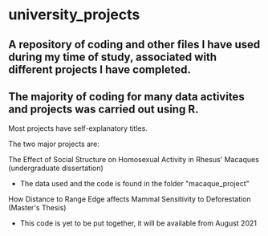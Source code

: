 # university_projects
A repository of coding and other files I have used during my time of study, associated with different projects I have completed.
-----
The majority of coding for many data activites and projects was carried out using R. 
-----
Most projects have self-explanatory titles.

The two major projects are:

The Effect of Social Structure on Homosexual Activity in Rhesus' Macaques (undergraduate dissertation)
- The data used and the code is found in the folder "macaque_project"

How Distance to Range Edge affects Mammal Sensitivity to Deforestation (Master's Thesis)
- This code is yet to be put together, it will be available from August 2021
